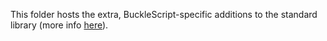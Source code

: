 This folder hosts the extra, BuckleScript-specific additions to the standard library (more info [here](https://bucklescript.github.io/docs/en/stdlib-overview.html)).
